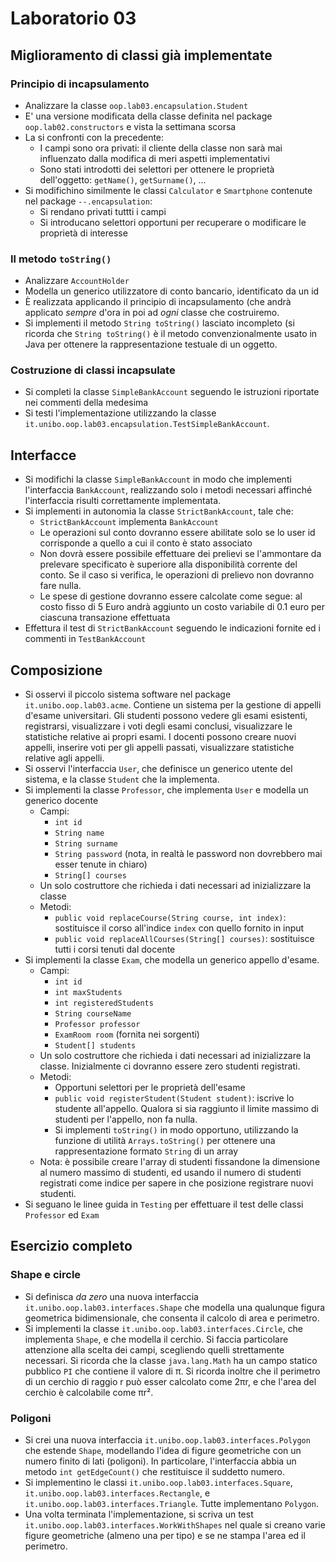 # Laboratorio 03

## Miglioramento di classi già implementate

### Principio di incapsulamento

* Analizzare la classe `oop.lab03.encapsulation.Student`
* E' una versione modificata della classe definita nel package `oop.lab02.constructors` e vista la settimana scorsa
* La si confronti con la precedente:
    - I campi sono ora privati: il cliente della classe non sarà mai influenzato dalla modifica di meri aspetti implementativi
    - Sono stati introdotti dei selettori per ottenere le proprietà dell'oggetto: `getName()`, `getSurname()`, ...
* Si modifichino similmente le classi `Calculator` e `Smartphone` contenute nel package `--.encapsulation`:
    - Si rendano privati tuttti i campi
    - Si introducano selettori opportuni per recuperare o modificare le proprietà di interesse

### Il metodo `toString()`

* Analizzare `AccountHolder`
* Modella un generico utilizzatore di conto bancario, identificato da un id
* È realizzata applicando il principio di incapsulamento (che andrà applicato *sempre* d'ora in poi ad *ogni* classe che costruiremo.
* Si implementi il metodo `String toString()` lasciato incompleto (si ricorda che `String toString()` è il metodo convenzionalmente usato in Java per ottenere la rappresentazione testuale di un oggetto.

### Costruzione di classi incapsulate

* Si completi la classe `SimpleBankAccount` seguendo le istruzioni riportate nei commenti della medesima
* Si testi l'implementazione utilizzando la classe `it.unibo.oop.lab03.encapsulation.TestSimpleBankAccount`.

## Interfacce

* Si modifichi la classe `SimpleBankAccount` in modo che implementi l'interfaccia `BankAccount`, realizzando solo i metodi necessari affinché l'interfaccia risulti correttamente implementata.
* Si implementi in autonomia la classe `StrictBankAccount`, tale che:
    - `StrictBankAccount` implementa `BankAccount`
    - Le operazioni sul conto dovranno essere abilitate solo se lo user id corrisponde a quello a cui il conto è stato associato
    - Non dovrà essere possibile effettuare dei prelievi se l'ammontare da prelevare specificato è superiore alla disponibilità corrente del conto. Se il caso si verifica, le operazioni di prelievo non dovranno fare nulla.
    - Le spese di gestione dovranno essere calcolate come segue: al costo fisso di 5 Euro andrà aggiunto un costo variabile di 0.1 euro per ciascuna transazione effettuata
* Effettura il test di `StrictBankAccount` seguendo le indicazioni fornite ed i commenti in `TestBankAccount`

## Composizione

* Si osservi il piccolo sistema software nel package `it.unibo.oop.lab03.acme`. Contiene un sistema per la gestione di appelli d'esame universitari. Gli studenti possono vedere gli esami esistenti, registrarsi, visualizzare i voti degli esami conclusi, visualizzare le statistiche relative ai propri esami. I docenti possono creare nuovi appelli, inserire voti per gli appelli passati, visualizzare statistiche relative agli appelli.
* Si osservi l'interfaccia `User`, che definisce un generico utente del sistema, e la classe `Student` che la implementa.
* Si implementi la classe `Professor`, che implementa `User` e modella un generico docente
    - Campi:
        * `int id`
        * `String name`
        * `String surname`
        * `String password` (nota, in realtà le password non dovrebbero mai esser tenute in chiaro)
        * `String[] courses`
    - Un solo costruttore che richieda i dati necessari ad inizializzare la classe
    - Metodi:
        * `public void replaceCourse(String course, int index)`: sostituisce il corso all'indice `index` con quello fornito in input
        * `public void replaceAllCourses(String[] courses)`: sostituisce tutti i corsi tenuti dal docente
* Si implementi la classe `Exam`, che modella un generico appello d'esame.
    - Campi:
        * `int id`
        * `int maxStudents`
        * `int registeredStudents`
        * `String courseName`
        * `Professor professor`
        * `ExamRoom room` (fornita nei sorgenti)
        * `Student[] students`
    - Un solo costruttore che richieda i dati necessari ad inizializzare la classe. Inizialmente ci dovranno essere zero studenti registrati.
    - Metodi:
        * Opportuni selettori per le proprietà dell'esame
        * `public void registerStudent(Student student)`: iscrive lo studente all'appello. Qualora si sia raggiunto il limite massimo di studenti per l'appello, non fa nulla.
        * Si implementi `toString()` in modo opportuno, utilizzando la funzione di utilità `Arrays.toString()` per ottenere una rappresentazione formato `String` di un array
    - Nota: è possibile creare l'array di studenti fissandone la dimensione al numero massimo di studenti, ed usando il numero di studenti registrati come indice per sapere in che posizione registrare nuovi studenti.
* Si seguano le linee guida in `Testing` per effettuare il test delle classi `Professor` ed `Exam`

## Esercizio completo

### Shape e circle

* Si definisca *da zero* una nuova interfaccia `it.unibo.oop.lab03.interfaces.Shape` che modella una qualunque figura geometrica bidimensionale, che consenta il calcolo di area e perimetro.
* Si implementi la classe `it.unibo.oop.lab03.interfaces.Circle`, che implementa `Shape`, e che modella il cerchio. Si faccia particolare attenzione alla scelta dei campi, scegliendo quelli strettamente necessari. Si ricorda che la classe `java.lang.Math` ha un campo statico pubblico `PI` che contiene il valore di π. Si ricorda inoltre che il perimetro di un cerchio di raggio r può esser calcolato come 2πr, e che l'area del cerchio è calcolabile come πr².

### Poligoni

* Si crei una nuova interfaccia `it.unibo.oop.lab03.interfaces.Polygon` che estende `Shape`, modellando l'idea di figure geometriche con un numero finito di lati (poligoni). In particolare, l'interfaccia abbia un metodo `int getEdgeCount()` che restituisce il suddetto numero.
* Si implementino le classi `it.unibo.oop.lab03.interfaces.Square`, `it.unibo.oop.lab03.interfaces.Rectangle`, e `it.unibo.oop.lab03.interfaces.Triangle`. Tutte implementano `Polygon`.
* Una volta terminata l'implementazione, si scriva un test `it.unibo.oop.lab03.interfaces.WorkWithShapes` nel quale si creano varie figure geometriche (almeno una per tipo) e se ne stampa l'area ed il perimetro.